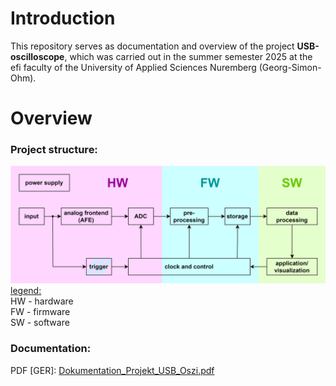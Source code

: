 # Introduction
This repository serves as documentation and overview of the project **USB-oscilloscope**,
which was carried out in the summer semester 2025 at the efi faculty of the University of Applied Sciences Nuremberg (Georg-Simon-Ohm).
# Overview
### Project structure:
![Project structure separated into areas of responsibility.](docs/img/Projektstruktur.png)
<ins>legend:</ins>\
HW - hardware\
FW - firmware\
SW - software

### Documentation:
PDF [GER]: [Dokumentation_Projekt_USB_Oszi.pdf](docs/documentation/LATEX_german/Dokumentation_Projekt_USB_Oszi.pdf)
